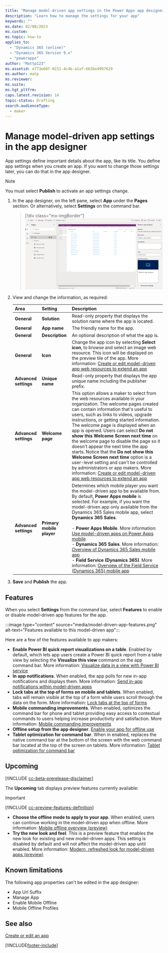 ```yaml
---
title: "Manage model-driven app settings in the Power Apps app designer | MicrosoftDocs"
description: "Learn how to manage the settings for your app"
keywords: ""
ms.date: 02/08/2023
ms.custom: 
ms.topic: how-to
applies_to:
  - "Dynamics 365 (online)"
  - "Dynamics 365 Version 9.x"
  - "powerapps"
author: "Mattp123"
ms.assetid: e773e60f-0211-4c4b-a1af-663be4997629
ms.author: matp
ms.reviewer: 
ms.suite: 
ms.tgt_pltfrm: 
caps.latest.revision: 14
topic-status: Drafting
search.audienceType: 
  - maker
---
```

# Manage model-driven app settings in the app designer

App settings define important details about the app, like its title. You define app settings when you create an app. If you want to change those settings later, you can do that in the app designer.  

> [!NOTE]
> You must select **Publish** to activate an app settings change.

1. In the app designer, on the left pane, select **App** under the **Pages** section. Or alternatively, select **Settings** on the command bar.

    > [!div class="mx-imgBorder"]
    > ![App designer Properties pane](media/model-driven-app-properties.png "App designer Properties pane")  
  
2. View and change the information, as required:

    |Area|Setting|Description|  
    |-------------|--------------|-----------------|
    | **General**  | **Solution**  | Read-only property that displays the solution name where the app is located.  |
    |**General** |**App name**| The friendly name for the app.|  
    |**General** |**Description**| An optional description of what the app is.|  
    |**General** | **Icon** | Change the app icon by selecting **Select icon**, to browse and select an image web resource. This icon will be displayed on the preview tile of the app. More information: [Create or edit model-driven app web resources to extend an app](create-edit-web-resources.md)|
    | **Advanced settings**   | **Unique name**  | Read-only property that displays the app unique name including the publisher prefix.  |
    | **Advanced settings**   | **Welcome page**   | This option allows a maker to select from the web resources available in your organization. The welcome pages created can contain information that's useful to users, such as links to videos, upgrade instructions, or getting started information. The welcome page is displayed when an app is opened. Users can select **Do not show this Welcome Screen next time** on the welcome page to disable the page so it doesn't appear the next time the app starts. Notice that the **Do not show this Welcome Screen next time** option is a user-level setting and can't be controlled by administrators or app makers. More information: [Create or edit model-driven app web resources to extend an app](create-edit-web-resources.md)  |
    |**Advanced settings**  | **Primary mobile player**  | Determines which mobile player you want the model-driven app to be available from. By default, **Power Apps mobile** is selected. For example, if you want the model-driven app only available from the Dynamics 365 Sales mobile app, select **Dynamics 365 Sales**.<br><br> - **Power Apps Mobile**. More information: [Use model-driven apps on Power Apps mobile](../../mobile/use-custom-model-driven-app-on-mobile.md) <br /> - **Dynamics 365 Sales**. More information: [Overview of Dynamics 365 Sales mobile app](/dynamics365/sales/sales-mobile/dynamics-365-sales-mobile-app) <br /> - **Field Service (Dynamics 365)**. More information: [Overview of the Field Service (Dynamics 365) mobile app](/dynamics365/field-service/mobile-power-app-overview) |

3. **Save** and **Publish** the app.  

## Features

When you select **Settings** from the command bar, select **Features** to enable or disable model-driven app features for the app. 

:::image type="content" source="media/model-driven-app-features.png" alt-text="Features available to this model-driven app":::

Here are a few of the features available to app makers: 

- **Enable Power BI quick report visualizations on a table**. Enabled by default, which lets app users create a Power BI quick report from a table view by selecting the **Visualize this view** command on the app command bar. More information: [Visualize data in a view with Power BI service](../../user/visualize-in-power-bi.md)
- **In app notifications**. When enabled, the app polls for new in-app notifications and displays them. More information: [Send in-app notifications within model-driven apps](../../developer/model-driven-apps/clientapi/send-in-app-notifications.md)
- **Lock tabs at the top of forms on mobile and tablets**. When enabled, tabs will remain visible at the top of a form while users scroll through the data on the form. More information: [Lock tabs at the top of forms](../../mobile/use-custom-model-driven-app-on-mobile.md#lock-tabs-at-the-top-of-forms)
- **Mobile commanding improvements**. When enabled, optimizes the command bar for phone and tablet providing easy access to contextual commands to users helping increase productivity and satisfaction. More information: [Mobile commanding improvements](../../mobile/use-custom-model-driven-app-on-mobile.md#mobile-commanding-improvements)
- **Offline setup from the app designer**. [Enable your app for offline use](../../mobile/setup-mobile-offline.md##enable-your-app-for-offline-use)
- **Tablet optimization for command bar**. When in enabled, replaces the native command bar at the bottom of the screen with the web command bar located at the top of the screen on tablets. More information: [Tablet optimization for command bar](../../mobile/use-custom-model-driven-app-on-mobile.md#tablet-optimization-for-command-bar)

## Upcoming

[!INCLUDE [cc-beta-prerelease-disclaimer](../../includes/cc-beta-prerelease-disclaimer.md)]

The **Upcoming** tab displays preview features currently available:

> [!IMPORTANT]
> [!INCLUDE [cc-preview-features-definition](../../includes/cc-preview-features-definition.md)]

- **Choose the offline mode to apply to your app**. When enabled, users can continue working in the model-driven app when offline. More information: [Mobile offline overview (preview)](../../mobile/mobile-offline-overview.md)
- **Try the new look and feel**. This is a preview feature that enables the new look for existing and new model-driven apps. This setting is disabled by default and will not affect the model-driven app until enabled. More information: [Modern, refreshed look for model-driven apps (preview)](../../user/modern-fluent-design.md)

## Known limitations

The following app properties can't be edited in the app designer:

- App Url Suffix
- Manage App
- Enable Mobile Offline
- Mobile Offline Profiles

## See also

[Create or edit an app](create-edit-app.md)

[!INCLUDE[footer-include](../../includes/footer-banner.md)]
